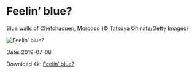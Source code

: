 # Feelin’ blue?

Blue walls of Chefchaouen, Morocco (© Tatsuya Ohinata/Getty Images)

![Feelin’ blue?](https://bing.com/th?id=OHR.ChefchaouenMorocco_EN-US7146186763_UHD.jpg&rf=LaDigue_UHD.jpg&pid=hp&w=1024&h=576)

Date: 2019-07-08

Download 4k: [Feelin’ blue?](https://bing.com/th?id=OHR.ChefchaouenMorocco_EN-US7146186763_UHD.jpg&rf=LaDigue_UHD.jpg&pid=hp&w=3840&h=2160)

